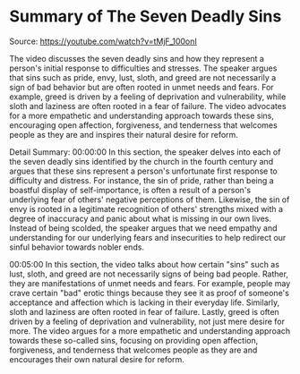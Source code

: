 # Summary of The Seven Deadly Sins

Source: https://youtube.com/watch?v=tMjF_100onI

The video discusses the seven deadly sins and how they represent a person's initial response to difficulties and stresses. The speaker argues that sins such as pride, envy, lust, sloth, and greed are not necessarily a sign of bad behavior but are often rooted in unmet needs and fears. For example, greed is driven by a feeling of deprivation and vulnerability, while sloth and laziness are often rooted in a fear of failure. The video advocates for a more empathetic and understanding approach towards these sins, encouraging open affection, forgiveness, and tenderness that welcomes people as they are and inspires their natural desire for reform.

Detail Summary: 
00:00:00
In this section, the speaker delves into each of the seven deadly sins identified by the church in the fourth century and argues that these sins represent a person's unfortunate first response to difficulty and distress. For instance, the sin of pride, rather than being a boastful display of self-importance, is often a result of a person's underlying fear of others' negative perceptions of them. Likewise, the sin of envy is rooted in a legitimate recognition of others' strengths mixed with a degree of inaccuracy and panic about what is missing in our own lives. Instead of being scolded, the speaker argues that we need empathy and understanding for our underlying fears and insecurities to help redirect our sinful behavior towards nobler ends.

00:05:00
In this section, the video talks about how certain "sins" such as lust, sloth, and greed are not necessarily signs of being bad people. Rather, they are manifestations of unmet needs and fears. For example, people may crave certain "bad" erotic things because they see it as proof of someone's acceptance and affection which is lacking in their everyday life. Similarly, sloth and laziness are often rooted in fear of failure. Lastly, greed is often driven by a feeling of deprivation and vulnerability, not just mere desire for more. The video argues for a more empathetic and understanding approach towards these so-called sins, focusing on providing open affection, forgiveness, and tenderness that welcomes people as they are and encourages their own natural desire for reform.

